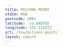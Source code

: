 ```yaml
---
title: MILSONS POINT
state: NSW
postcode: 2061
latitude: -33.848785
longitude: 151.212372
url: /nsw/milsons-point/
layout: suburb
---
```

